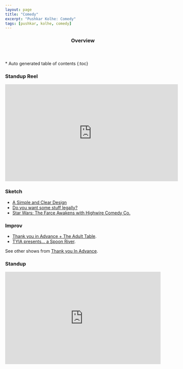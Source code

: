 ```yaml
---
layout: page
title: "Comedy"
excerpt: "Pushkar Kolhe: Comedy"
tags: [pushkar, kolhe, comedy]
---
```


<section id="table-of-contents" class="toc">
  <header>
    <h3>Overview</h3>
  </header>
<div id="drawer" markdown="1">
*  Auto generated table of contents
{:toc}
</div>
</section><!-- /#table-of-contents -->

### Standup Reel

<iframe width="560" height="315" src="https://www.youtube.com/embed/u1kL3nS6fq0" frameborder="0" allowfullscreen></iframe>

### Sketch

* [A Simple and Clear Design](https://www.youtube.com/embed/HensP0odqJU)
* [Do you want some stuff legally?](https://www.youtube.com/embed/fh_HKDdoM_U)
* [Star Wars: The Farce Awakens with Highwire Comedy Co.](https://www.facebook.com/events/905906502827729/)

### Improv

* [Thank you in Advance + The Adult Table](https://www.facebook.com/events/548866001939887/).
* [TYIA presents... a Spoon River](https://www.facebook.com/events/1085570041487684/).

See other shows from [Thank you In Advance](http://thankyouinadvanceimprov.com/).

### Standup

<iframe width="100%" height="300" scrolling="no" frameborder="no" src="https://w.soundcloud.com/player/?url=https%3A//api.soundcloud.com/tracks/236375306&amp;auto_play=false&amp;hide_related=false&amp;show_comments=true&amp;show_user=true&amp;show_reposts=false&amp;visual=true"></iframe>
